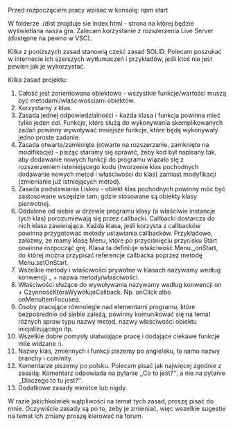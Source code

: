 Przed rozpocząciem pracy wpisać w konsolę: npm start

W folderze ./dist znajduje sie index.html - strona na której będzie wyświetlana
nasza gra. Zalecam korzystanie z rozszerzenia Live Server (dostępne na pewno w
VSC).

Kilka z poniższych zasad stanowią cześć zasad SOLID. Polecam poszukać w
internecie ich szerszych wytłumaczeń i przykładów, jeśli ktoś nie jest pewien
jak je wykorzystać.

Kilka zasad projektu:

1. Całość jest zorientowana obiektowo - wszystkie funkcje/wartości muszą być
   metodami/właściwościami obiektów.
2. Korzystamy z klas.
3. Zasada jednej odpowiedzialności - każda klasa i funkcja powinna mieć tylko
   jeden cel. Funkcje, które służą do wykonywania skomplikowanych zadań powinny
   wywoływać mniejsze funkcje, które będą wykonywały jedno proste zadanie.
4. Zasada otwarte/zamknięte (otwarte na rozszerzanie, zamknięte na
   modifikacje) - pisząc staramy się sprawić, żeby kod był napisany tak, aby
   dodawanie nowych funkcji do programu wiązało się z rozszerzeniem
   isteniejącego kodu (tworzenie klas pochodnych dodawanie nowych metod i
   właściwości do klas) zamiast modyfikacji (zmienianie już istniejących metod).
5. Zasada podstawiania Liskov - obiekt klas pochodnych powinny móc być
   zastosowane wszędzie tam, gdzie stosowane są obiekty klasy pierwotnej.
6. Oddalone od siebie w drzewie programu klasy (a właściwie instancje tych klas)
   porozumiewają się przez callbacki. Callbacki dostarcza do nich klasa
   zawierająca. Każda klasa, jeśli korzysta z callbacków powinna przygotować
   metody ustawiania callbacków. Przykładowo, załóżmy, że mamy klasę Menu, które
   po przyciśnięciu przycisku Start powinna rozpocząć grę. Klasa ta definiuje
   właściwość Menu.\_onStart, do której można przypisać referencje callbacka
   poprzez metodę Menu.setOnStart.
7. Wszelkie metody i właściwości prywatne w klasach nazywamy według konwencji
   \_ + nazwa metody/właściwości.
8. Właściwości służące do wywoływania nazywamy według konwencji on +
   CzynnośćKtóraWywołujeCallback. Np. onClick albo onMenuItemFocused.
9. Osoby pracujące równolegle nad elementami programu, które bezpośrednio od
   siebie zależą, powinny komunikować się na temat różnych spraw typu nazwy
   metod, nazwy właściwości obiektu inicjalizującego itp.
10. Wszelkie dobre pomysły ułatwiające pracę i dodające ciekawe funkcje mile
    widzane :).
11. Nazwy klas, zmiennych i funkcji piszemy po angielsku, to samo nazwy branchy
    i commity.
12. Komentarze piszemy po polsku. Polecam pisać jak najwięcej zgodnie z zasadą:
    Komentarz odpowiada na pytanie ,,Co to jest?'', a nie na pytanie ,,Dlaczego
    to tu jest?''.
13. Dodatkowe zasady wkrótce lub nigdy.

W razie jakichkolwiek wątpliwości na temat tych zasad, proszę pisać do mnie.
Oczywiście zasady są po to, żeby je zmieniać, więc wszelkie sugestie na temat
ich zmiany proszę kierować na forum.

